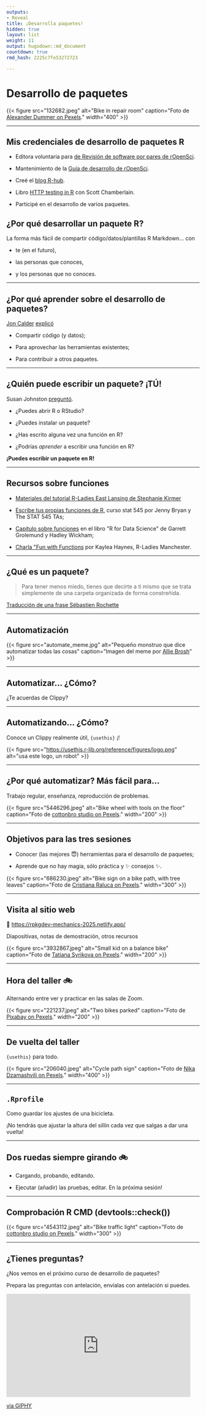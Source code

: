 ```yaml
---
outputs:
- Reveal
title: ¡Desarrolla paquetes!
hidden: true
layout: list
weight: 11
output: hugodown::md_document
countdown: true
rmd_hash: 2225c7fe53272723

---
```


# Desarrollo de paquetes

<div class="highlight">

</div>

<div class="highlight">

{{< figure src="132682.jpeg" alt="Bike in repair room" caption="Foto de [Alexander Dummer on Pexels](https://www.pexels.com/photo/black-road-bicycle-inside-room-132682/)." width="400" >}}

</div>

------------------------------------------------------------------------

## Mis credenciales de desarrollo de paquetes R

-   Editora voluntaria para [de Revisión de software por pares de rOpenSci](https://ropensci.org/es/software-review).

-   Mantenimiento de la [Guía de desarrollo de rOpenSci](https://devguide.ropensci.org/es/index.es.html).

-   Creé el [blog R-hub](https://blog.r-hub.io).

-   Libro [HTTP testing in R](https://books.ropensci.org/http-testing/) con Scott Chamberlain.

-   Participé en el desarrollo de varios paquetes.

## ¿Por qué desarrollar un paquete R?

La forma más fácil de compartir código/datos/plantillas R Markdown... con

-   te (en el futuro),

-   las personas que conoces,

-   y los personas que no conoces.

------------------------------------------------------------------------

## ¿Por qué aprender sobre el desarrollo de paquetes?

[Jon Calder](https://joncalder.co.za/) [explicó](https://github.com/iandurbach/datasci-fi/tree/master/docs/packages/slides)

-   Compartir código (y datos);

-   Para aprovechar las herramientas existentes;

-   Para contribuir a otros paquetes.

------------------------------------------------------------------------

## ¿Quién puede escribir un paquete? ¡TÚ!

Susan Johnston [preguntó](https://github.com/susjoh/fibonacci).

-   ¿Puedes abrir R o RStudio?

-   ¿Puedes instalar un paquete?

-   ¿Has escrito alguna vez una función en R?

-   ¿Podrías *aprender* a escribir una función en R?

**¡Puedes escribir un paquete en R!**

------------------------------------------------------------------------

## Recursos sobre funciones

-   [Materiales del tutorial R-Ladies East Lansing de Stephanie Kirmer](https://github.com/rladies-eastlansing/2021-rfunctions#writing-r-functions)

-   [Escribe tus propias funciones de R](https://stat545.com/functions-part1.html), curso stat 545 por Jenny Bryan y The STAT 545 TAs;

-   [Capítulo sobre funciones](https://r4ds.had.co.nz/functions.html) en el libro "R for Data Science" de Garrett Grolemund y Hadley Wickham;

-   [Charla "Fun with Functions](https://zealous-wiles-e22e83.netlify.app/talk/funwithfunctions/) por Kaylea Haynes, R-Ladies Manchester.

------------------------------------------------------------------------

## ¿Qué es un paquete?

> Para tener menos miedo, tienes que decirte a ti mismo que se trata simplemente de una carpeta organizada de forma constreñida.

[Traducción de una frase Sébastien Rochette](https://thinkr.fr/transformer-plusieurs-scripts-eparpilles-en-beau-package-r)

------------------------------------------------------------------------

## Automatización

{{< figure src="automate_meme.jpg" alt="Pequeño monstruo que dice automatizar todas las cosas"  caption="Imagen del meme por [Allie Brosh](https://en.wikipedia.org/wiki/Hyperbole_and_a_Half)"  >}}

------------------------------------------------------------------------

## Automatizar... ¿Cómo?

¿Te acuerdas de Clippy?

------------------------------------------------------------------------

## Automatizando... ¿Cómo?

Conoce un Clippy realmente útil, `{usethis}` ¡!

{{< figure src="https://usethis.r-lib.org/reference/figures/logo.png" alt="usa este logo, un robot"  >}}

------------------------------------------------------------------------

## ¿Por qué automatizar? Más fácil para...

Trabajo regular, enseñanza, reproducción de problemas.

<div class="highlight">

{{< figure src="5446296.jpeg" alt="Bike wheel with tools on the floor" caption="Foto de [cottonbro studio on Pexels](https://www.pexels.com/photo/wrench-on-a-ground-5446296/)." width="200" >}}

</div>

------------------------------------------------------------------------

## Objetivos para las tres sesiones

-   Conocer (las mejores :innocent:) herramientas para el desarrollo de paquetes;

-   Aprende que no hay magia, sólo práctica y :sparkles: consejos :sparkles:.

<div class="highlight">

{{< figure src="686230.jpeg" alt="Bike sign on a bike path, with tree leaves" caption="Foto de [Cristiana Raluca on Pexels](https://www.pexels.com/photo/white-bicycle-road-sign-686230/)." width="300" >}}

</div>

------------------------------------------------------------------------

## Visita al sitio web

:link: <https://rpkgdev-mechanics-2025.netlify.app/>

Diapositivas, notas de demostración, otros recursos

<div class="highlight">

{{< figure src="3932867.jpeg" alt="Small kid on a balance bike" caption="Foto de [Tatiana Syrikova on Pexels](https://www.pexels.com/photo/anonymous-kid-in-helmet-riding-run-bike-on-pavement-in-countryside-3932867/)." width="200" >}}

</div>

------------------------------------------------------------------------

## Hora del taller :bike:

Alternando entre ver y practicar en las salas de Zoom.

<div class="highlight">

{{< figure src="221237.jpeg" alt="Two bikes parked" caption="Foto de [Pixabay on Pexels](https://www.pexels.com/photo/two-bicycles-parked-upright-221237/)." width="200" >}}

</div>

------------------------------------------------------------------------

## De vuelta del taller

`{usethis}` para todo.

<div class="highlight">

{{< figure src="206040.jpeg" alt="Cycle path sign" caption="Foto de [Nika Dzamashvili on Pexels](https://www.pexels.com/photo/black-and-white-bicycle-road-sign-206040/)." width="400" >}}

</div>

------------------------------------------------------------------------

## `.Rprofile`

Como guardar los ajustes de una bicicleta.

¡No tendrás que ajustar la altura del sillín cada vez que salgas a dar una vuelta!

------------------------------------------------------------------------

## Dos ruedas siempre girando :bike:

-   Cargando, probando, editando.

-   Ejecutar (añadir) las pruebas, editar. En la próxima sesión!

------------------------------------------------------------------------

## Comprobación R CMD (devtools::check())

<div class="highlight">

{{< figure src="4543112.jpeg" alt="Bike traffic light" caption="Foto de [cottonbro studio on Pexels](https://www.pexels.com/photo/traffic-light-on-red-light-4543112/)." width="300" >}}

</div>

------------------------------------------------------------------------

## ¿Tienes preguntas?

¿Nos vemos en el próximo curso de desarrollo de paquetes?

Prepara las preguntas con antelación, envíalas con antelación si puedes.

<iframe src="https://giphy.com/embed/XFpCAWSfTwXh2uSEk2" width="480" height="269" frameBorder="0" class="giphy-embed" allowFullScreen></iframe><p><a href="https://giphy.com/gifs/moon-et-extra-terrestrial-XFpCAWSfTwXh2uSEk2">via GIPHY</a></p>

